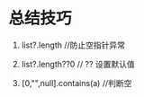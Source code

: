 
[注释]: <> (@Author: lq @Date: 2019-12-04-10:27 PM)

# 总结技巧

1. list?.length //防止空指针异常

2. list?.length??0 // ?? 设置默认值

3. \[0,"",null\].contains(a) //判断空